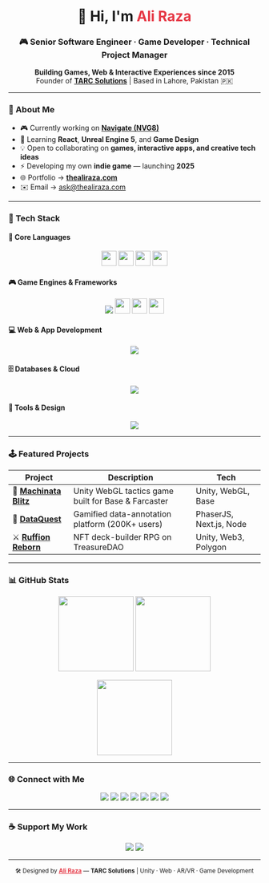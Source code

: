 <!-- =============================== -->
<!--     ALI RAZA | TARC SOLUTIONS   -->
<!-- =============================== -->

<h1 align="center">👋 Hi, I'm <span style="color:#E63946">Ali Raza</span></h1>
<h3 align="center">🎮 Senior Software Engineer · Game Developer · Technical Project Manager</h3>
<p align="center">
  <b>Building Games, Web & Interactive Experiences since 2015</b><br/>
  Founder of <a href="https://tarcsolutions.co" target="_blank"><b>TARC Solutions</b></a> | Based in Lahore, Pakistan 🇵🇰
</p>

---

### 🚀 About Me  

- 🎮 Currently working on [**Navigate (NVG8)**](https://nvg8.io)  
- 🧠 Learning **React**, **Unreal Engine 5**, and **Game Design**  
- 💡 Open to collaborating on **games, interactive apps, and creative tech ideas**  
- ⚡ Developing my own **indie game** — launching **2025**  
- 🌐 Portfolio → [**thealiraza.com**](https://thealiraza.com)  
- ✉️ Email → [ask@thealiraza.com](mailto:ask@thealiraza.com)  

---

### 🧰 Tech Stack  

#### 🧩 Core Languages  
<p align="center">
  <img src="https://img.shields.io/badge/C%23-239120?style=flat&logo=c-sharp&logoColor=white" height="30"/>
  <img src="https://img.shields.io/badge/TypeScript-3178C6?style=flat&logo=typescript&logoColor=white" height="30"/>
  <img src="https://img.shields.io/badge/JavaScript-F7DF1E?style=flat&logo=javascript&logoColor=black" height="30"/>
  <img src="https://img.shields.io/badge/Python-3776AB?style=flat&logo=python&logoColor=white" height="30"/>
</p>

#### 🎮 Game Engines & Frameworks  
<p align="center">
  <a href="#"><img src="https://skillicons.dev/icons?i=unity,unreal,godot,threejs" /></a>
  <img src="https://img.shields.io/badge/PhaserJS-FF6F00?style=flat&logo=javascript&logoColor=white" height="30"/>
  <img src="https://img.shields.io/badge/PixiJS-8E44AD?style=flat&logo=javascript&logoColor=white" height="30"/>
  <img src="https://img.shields.io/badge/AR/VR-0D1117?style=flat&logo=oculus&logoColor=E63946" height="30"/>
</p>

#### 💻 Web & App Development  
<p align="center">
  <a href="#"><img src="https://skillicons.dev/icons?i=react,nextjs,js,ts,html,css,vite,webpack,nodejs,express,nestjs,graphql" /></a>
</p>

#### 🗄️ Databases & Cloud  
<p align="center">
  <a href="#"><img src="https://skillicons.dev/icons?i=mongodb,postgresql,firebase,aws,gcp,dotnet" /></a>
</p>

#### 🧠 Tools & Design  
<p align="center">
  <a href="#"><img src="https://skillicons.dev/icons?i=git,github,figma,blender,ps,ai" /></a>
</p>

---

### 🕹 Featured Projects  

| Project | Description | Tech |
|----------|--------------|------|
| 🎯 [**Machinata Blitz**](https://nvg8.io) | Unity WebGL tactics game built for Base & Farcaster | Unity, WebGL, Base |
| 🧬 [**DataQuest**](https://dataquest.nvg8.io) | Gamified data-annotation platform (200K+ users) | PhaserJS, Next.js, Node |
| ⚔️ [**Ruffion Reborn**](https://ruffionreborn.xyz) | NFT deck-builder RPG on TreasureDAO | Unity, Web3, Polygon |

---

### 📊 GitHub Stats  

<p align="center">
  <img src="https://github-readme-stats.vercel.app/api?username=raza5750&show_icons=true&theme=dark&title_color=E63946&icon_color=E63946&text_color=C5C6C7&bg_color=0D1117&hide_border=true" height="150" />
  <img src="https://github-readme-stats.vercel.app/api/top-langs/?username=raza5750&layout=compact&theme=dark&title_color=E63946&text_color=C5C6C7&bg_color=0D1117&hide_border=true" height="150" />
</p>

<p align="center">
  <img src="https://github-readme-streak-stats.herokuapp.com/?user=raza5750&theme=dark&hide_border=true&ring=E63946&fire=E63946&currStreakLabel=E63946&sideLabels=C5C6C7&background=0D1117" height="150" />
</p>

---

### 🌐 Connect with Me  

<p align="center">
  <a href="https://linkedin.com/in/raza5750"><img src="https://img.shields.io/badge/LinkedIn-0A66C2?style=flat&logo=linkedin&logoColor=white" /></a>
  <a href="https://thealiraza.com"><img src="https://img.shields.io/badge/Website-0D1117?style=flat&logo=vercel&logoColor=E63946" /></a>
  <a href="https://fiverr.com/thealiraza"><img src="https://img.shields.io/badge/Fiverr-1DBF73?style=flat&logo=fiverr&logoColor=white" /></a>
  <a href="https://www.upwork.com/freelancers/~01e0e62e0d8bb60a4d"><img src="https://img.shields.io/badge/Upwork-6FDA44?style=flat&logo=upwork&logoColor=white" /></a>
  <a href="https://x.com/raza5750"><img src="https://img.shields.io/badge/X-0D1117?style=flat&logo=x&logoColor=E63946" /></a>
  <a href="https://instagram.com/raza57501"><img src="https://img.shields.io/badge/Instagram-0D1117?style=flat&logo=instagram&logoColor=E63946" /></a>
  <a href="https://threads.net/@raza57501"><img src="https://img.shields.io/badge/Threads-0D1117?style=flat&logo=threads&logoColor=E63946" /></a>
</p>

---

### ☕ Support My Work  

<p align="center">
  <a href="https://buymeacoffee.com/raza5750"><img src="https://img.shields.io/badge/Buy%20Me%20A%20Coffee-E63946?style=for-the-badge&logo=buy-me-a-coffee&logoColor=white" /></a>
  <a href="https://ko-fi.com/raza5750"><img src="https://img.shields.io/badge/Ko--fi-0D1117?style=for-the-badge&logo=kofi&logoColor=E63946" /></a>
</p>

---

<p align="center">
  <sub>🛠️ Designed by <a href="https://thealiraza.com" style="color:#E63946"><b>Ali Raza</b></a> — <b>TARC Solutions</b> | Unity · Web · AR/VR · Game Development</sub>
</p>
